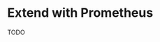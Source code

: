 # Extend with Prometheus

<!--
https://github.com/driver005/commerce/blob/master/medusa-config.js
-->

TODO
